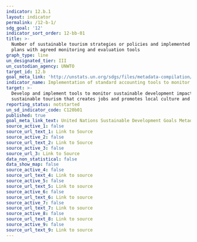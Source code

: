 ```yaml
---
indicator: 12.b.1
layout: indicator
permalink: /12-b-1/
sdg_goal: '12'
indicator_sort_order: 12-bb-01
title: >-
  Number of sustainable tourism strategies or policies and implemented action
  plans with agreed monitoring and evaluation tools
graph_type: line
un_designated_tier: III
un_custodian_agency: UNWTO
target_id: 12.b
goal_meta_link: 'http://unstats.un.org/sdgs/files/metadata-compilation/Metadata-Goal-12.pdf'
indicator_name: Implementation of standard accounting tools to monitor the economic and environmental aspects of tourism sustainability
target: >-
  Develop and implement tools to monitor sustainable development impacts for
  sustainable tourism that creates jobs and promotes local culture and products
reporting_status: notstarted
un_sd_indicator_code: C120b01
published: true
goal_meta_link_text: United Nations Sustainable Development Goals Metadata (pdf 782kB)
source_active_1: false
source_url_text_1: Link to Source
source_active_2: false
source_url_text_2: Link to Source
source_active_3: false
source_url_3: Link to Source
data_non_statistical: false
data_show_map: false
source_active_4: false
source_url_text_4: Link to source
source_active_5: false
source_url_text_5: Link to source
source_active_6: false
source_url_text_6: Link to source
source_active_7: false
source_url_text_7: Link to source
source_active_8: false
source_url_text_8: Link to source
source_active_9: false
source_url_text_9: Link to source
---
```

